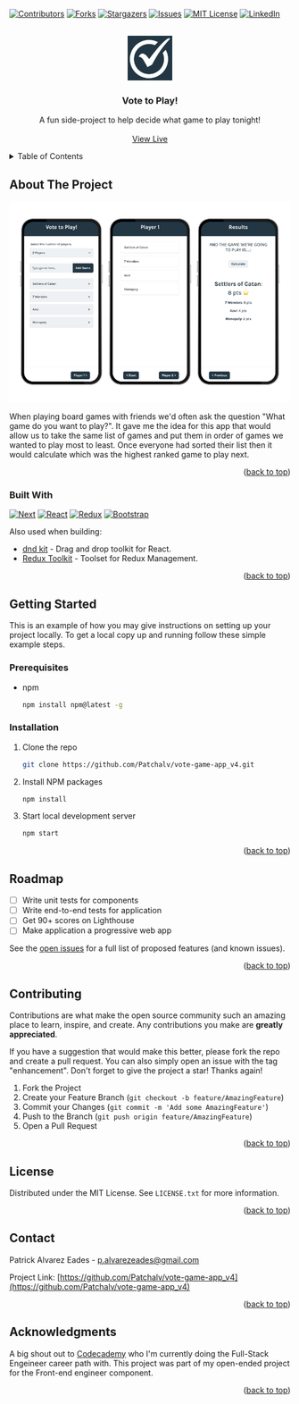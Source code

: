 <a name="readme-top"></a>
<!-- PROJECT SHIELDS -->
[![Contributors][contributors-shield]][contributors-url]
[![Forks][forks-shield]][forks-url]
[![Stargazers][stars-shield]][stars-url]
[![Issues][issues-shield]][issues-url]
[![MIT License][license-shield]][license-url]
[![LinkedIn][linkedin-shield]][linkedin-url]


<!-- PROJECT LOGO -->
<br />
<div align="center">
  <img src="./src/images/logo.png" alt="Logo" width="80" height="80">

  <h3 align="center">Vote to Play!</h3>

  <p align="center">
    A fun side-project to help decide what game to play tonight!
    <br />
    <br />
    <a href="https://vote-to-play.netlify.app/">View Live</a>
  </p>
</div>



<!-- TABLE OF CONTENTS -->
<details>
  <summary>Table of Contents</summary>
  <ol>
    <li>
      <a href="#about-the-project">About The Project</a>
      <ul>
        <li><a href="#built-with">Built With</a></li>
      </ul>
    </li>
    <li>
      <a href="#getting-started">Getting Started</a>
      <ul>
        <li><a href="#prerequisites">Prerequisites</a></li>
        <li><a href="#installation">Installation</a></li>
      </ul>
    </li>
    <li><a href="#roadmap">Roadmap</a></li>
    <li><a href="#contributing">Contributing</a></li>
    <li><a href="#license">License</a></li>
    <li><a href="#contact">Contact</a></li>
    <li><a href="#acknowledgments">Acknowledgments</a></li>
  </ol>
</details>



<!-- ABOUT THE PROJECT -->
## About The Project
[![Product Name Screen Shot][product-screenshot]]()

When playing board games with friends we'd often ask the question "What game do you want to play?". It gave me the idea for this app that would allow us to take the same list of games and put them in order of games we wanted to play most to least. Once everyone had sorted their list then it would calculate which was the highest ranked game to play next. 

<p align="right">(<a href="#readme-top">back to top</a>)</p>


### Built With

[![Next][Next.js]][Next-url]
[![React][React.js]][React-url]
[![Redux][Redux.js]][Redux-url]
[![Bootstrap][Bootstrap.com]][Bootstrap-url]

Also used when building:
* [dnd kit](https://dndkit.com/) - Drag and drop toolkit for React.
* [Redux Toolkit](https://redux-toolkit.js.org/) - Toolset for Redux Management.

<p align="right">(<a href="#readme-top">back to top</a>)</p>



<!-- GETTING STARTED -->
## Getting Started

This is an example of how you may give instructions on setting up your project locally.
To get a local copy up and running follow these simple example steps.

### Prerequisites

* npm
  ```sh
  npm install npm@latest -g
  ```

### Installation

1. Clone the repo
   ```sh
   git clone https://github.com/Patchalv/vote-game-app_v4.git
   ```
2. Install NPM packages
   ```sh
   npm install
   ```
3. Start local development server 
   ```sh
   npm start
   ```


<p align="right">(<a href="#readme-top">back to top</a>)</p>


<!-- ROADMAP -->
## Roadmap

- [ ] Write unit tests for components
- [ ] Write end-to-end tests for application
- [ ] Get 90+ scores on Lighthouse
- [ ] Make application a progressive web app

See the [open issues](https://github.com/Patchalv/vote-game-app_v4/issues) for a full list of proposed features (and known issues).

<p align="right">(<a href="#readme-top">back to top</a>)</p>



<!-- CONTRIBUTING -->
## Contributing

Contributions are what make the open source community such an amazing place to learn, inspire, and create. Any contributions you make are **greatly appreciated**.

If you have a suggestion that would make this better, please fork the repo and create a pull request. You can also simply open an issue with the tag "enhancement".
Don't forget to give the project a star! Thanks again!

1. Fork the Project
2. Create your Feature Branch (`git checkout -b feature/AmazingFeature`)
3. Commit your Changes (`git commit -m 'Add some AmazingFeature'`)
4. Push to the Branch (`git push origin feature/AmazingFeature`)
5. Open a Pull Request

<p align="right">(<a href="#readme-top">back to top</a>)</p>



<!-- LICENSE -->
## License

Distributed under the MIT License. See `LICENSE.txt` for more information.

<p align="right">(<a href="#readme-top">back to top</a>)</p>



<!-- CONTACT -->
## Contact

Patrick Alvarez Eades - p.alvarezeades@gmail.com

Project Link: [https://github.com/Patchalv/vote-game-app_v4](https://github.com/Patchalv/vote-game-app_v4)

<p align="right">(<a href="#readme-top">back to top</a>)</p>



<!-- ACKNOWLEDGMENTS -->
## Acknowledgments

A big shout out to [Codecademy](https://www.codecademy.com/) who I'm currently doing the Full-Stack Engeineer career path with. This project was part of my open-ended project for the Front-end engineer component. 

<p align="right">(<a href="#readme-top">back to top</a>)</p>



<!-- MARKDOWN LINKS & IMAGES -->
<!-- https://www.markdownguide.org/basic-syntax/#reference-style-links -->
[contributors-shield]: https://img.shields.io/github/contributors/Patchalv/vote-game-app_v4.svg?style=for-the-badge
[contributors-url]: https://github.com/Patchalv/vote-game-app_v4/graphs/contributors
[forks-shield]: https://img.shields.io/github/forks/Patchalv/vote-game-app_v4.svg?style=for-the-badge
[forks-url]: https://github.com/Patchalv/vote-game-app_v4/network/members
[stars-shield]: https://img.shields.io/github/stars/Patchalv/vote-game-app_v4.svg?style=for-the-badge
[stars-url]: https://github.com/Patchalv/vote-game-app_v4/stargazers
[issues-shield]: https://img.shields.io/github/issues/Patchalv/vote-game-app_v4.svg?style=for-the-badge
[issues-url]: https://github.com/Patchalv/vote-game-app_v4/issues
[license-shield]: https://img.shields.io/github/license/Patchalv/vote-game-app_v4?label=license&style=for-the-badge
[license-url]: https://github.com/Patchalv/vote-game-app_v4/blob/master/LICENSE.md
[linkedin-shield]: https://img.shields.io/badge/-LinkedIn-black.svg?style=for-the-badge&logo=linkedin&colorB=555
[linkedin-url]: https://www.linkedin.com/in/patrickalvarezeades/
[product-screenshot]: ./src/images/Screenshot.png
[Next.js]: https://img.shields.io/badge/next.js-000000?style=for-the-badge&logo=nextdotjs&logoColor=white
[Next-url]: https://nextjs.org/
[React.js]: https://img.shields.io/badge/React-20232A?style=for-the-badge&logo=react&logoColor=61DAFB
[React-url]: https://reactjs.org/
[Redux.js]: https://img.shields.io/badge/Redux-593D88?style=for-the-badge&logo=redux&logoColor=white
[Redux-url]: https://redux.js.org/
[Bootstrap.com]: https://img.shields.io/badge/Bootstrap-563D7C?style=for-the-badge&logo=bootstrap&logoColor=white
[Bootstrap-url]: https://react-bootstrap.netlify.app/